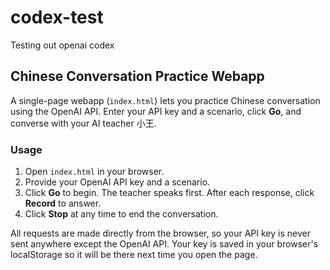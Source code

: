 # codex-test
Testing out openai codex

## Chinese Conversation Practice Webapp

A single-page webapp (`index.html`) lets you practice Chinese conversation using the OpenAI API. Enter your API key and a scenario, click **Go**, and converse with your AI teacher 小王.

### Usage
1. Open `index.html` in your browser.
2. Provide your OpenAI API key and a scenario.
3. Click **Go** to begin. The teacher speaks first. After each response, click **Record** to answer.
4. Click **Stop** at any time to end the conversation.

All requests are made directly from the browser, so your API key is never sent anywhere except the OpenAI API.
Your key is saved in your browser's localStorage so it will be there next time you open the page.
